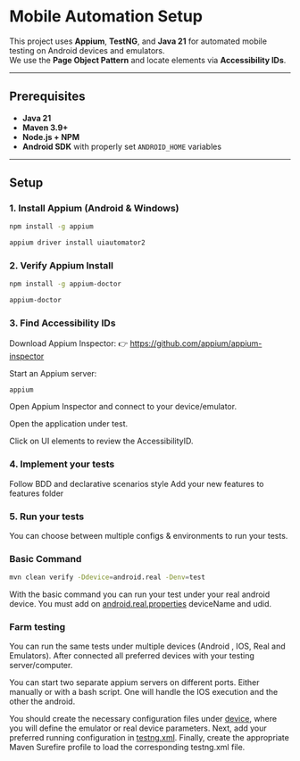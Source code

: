 # Mobile Automation Setup

This project uses **Appium**, **TestNG**, and **Java 21** for automated mobile testing on Android devices and emulators.  
We use the **Page Object Pattern** and locate elements via **Accessibility IDs**.

---

## Prerequisites
- **Java 21**
- **Maven 3.9+**
- **Node.js + NPM**
- **Android SDK** with properly set `ANDROID_HOME` variables

---

## Setup

### 1. Install Appium (Android & Windows)

```bash
npm install -g appium

appium driver install uiautomator2
```

### 2. Verify Appium Install

```bash
npm install -g appium-doctor

appium-doctor
```

### 3. Find Accessibility IDs
Download Appium Inspector:
👉 https://github.com/appium/appium-inspector

Start an Appium server:
```bash
appium
```
Open Appium Inspector and connect to your device/emulator.

Open the application under test.

Click on UI elements to review the AccessibilityID.

### 4. Implement your tests
Follow BDD and declarative scenarios style
Add your new features to features folder

### 5. Run your tests
You can choose between multiple configs & environments to run your tests.

### Basic Command
```bash
mvn clean verify -Ddevice=android.real -Denv=test
```
With the basic command you can run your test under your real android device.
You must add on [android.real.properties](src/test/resources/device/android.real.properties) deviceName and udid.

### Farm testing
You can run the same tests under multiple devices (Android , IOS, Real and Emulators).
After connected all preferred devices with your testing server/computer.

You can start two separate appium servers on different ports. Either manually or with a bash script.
One will handle the IOS execution and the other the android.

You should create the necessary configuration files under [device](src/test/resources/device), 
where you will define the emulator or real device parameters.
Next, add your preferred running configuration in [testng.xml](src/test/resources/testng.xml).
Finally, create the appropriate Maven Surefire profile to load the corresponding testng.xml file.

